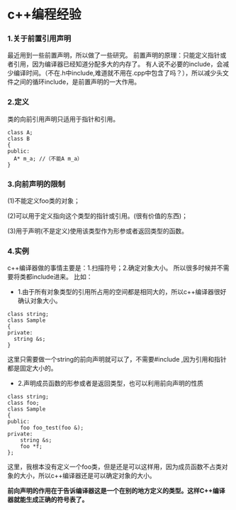 # c++编程经验

### 1.关于前置引用声明
最近用到一些前置声明，所以做了一些研究。
前置声明的原理：只能定义指针或者引用，因为编译器已经知道分配多大的内存了。
有人说不必要的include，会减少编译时间。（不在.h中include,难道就不用在.cpp中包含了吗？），所以减少头文件之间的循环include，是前置声明的一大作用。

### 2.定义
类的向前引用声明只适用于指针和引用。
```
class A;
class B
{
public:
  A* m_a; //（不能A m_a）
}
```

### 3.向前声明的限制
(1)不能定义foo类的对象；

(2)可以用于定义指向这个类型的指针或引用。(很有价值的东西)；

(3)用于声明(不是定义)使用该类型作为形参或者返回类型的函数。

### 4.实例
c++编译器做的事情主要是：1.扫描符号；2.确定对象大小。
所以很多时候并不需要将类都include进来。
比如：
* 1.由于所有对象类型的引用所占用的空间都是相同大的，所以c++编译器很好确认对象大小。

```
class string;
class Sample
{
private:
  string &s;
}

```
这里只需要做一个string的前向声明就可以了，不需要#include <string>,因为引用和指针都是固定大小的。
* 2.声明成员函数的形参或者是返回类型，也可以利用前向声明的性质
```
class string;
class foo;
class Sample
{
public:
    foo foo_test(foo &);
private:
    string &s;
    foo *f;
};
```
这里，我根本没有定义一个foo类，但是还是可以这样用，因为成员函数不占类对象的大小，所以c++编译器还是可以确定对象的大小。

**前向声明的作用在于告诉编译器这是一个在别的地方定义的类型。这样C++编译器就能生成正确的符号表了。**
